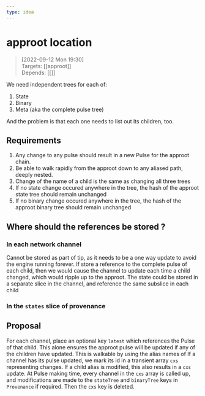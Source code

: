 ```yaml
---
type: idea
---
```

# approot location

> [2022-09-12 Mon 19:30] <br/>
> Targets: [[approot]] <br/>
> Depends: [[]]

We need independent trees for each of:

1. State
2. Binary
3. Meta (aka the complete pulse tree)

And the problem is that each one needs to list out its children, too.

## Requirements

1. Any change to any pulse should result in a new Pulse for the approot chain.
2. Be able to walk rapidly from the approot down to any aliased path, deeply nested.
3. Change of the name of a child is the same as changing all three trees
4. If no state change occured anywhere in the tree, the hash of the approot state tree should remain unchanged
5. If no binary change occured anywhere in the tree, the hash of the approot binary tree should remain unchanged

## Where should the references be stored ?

### In each network channel

Cannot be stored as part of tip, as it needs to be a one way update to avoid the engine running forever.
If store a reference to the complete pulse of each child, then we would cause the channel to update each time a child changed, which would ripple up to the approot.
The state could be stored in a separate slice in the channel, and reference the same subslice in each child

### In the `states` slice of provenance

## Proposal

For each channel, place an optional key `latest` which references the Pulse of that child.  This alone ensures the approot pulse will be updated if any of the children have updated.
This is walkable by using the alias names of
If a channel has its pulse updated, we mark its id in a transient array `cxs` representing changes.
If a child alias is modified, this also results in a `cxs` update.
At Pulse making time, every channel in the `cxs` array is called up, and modifications are made to the `stateTree` and `binaryTree` keys in `Provenance` if required.
Then the `cxs` key is deleted.
